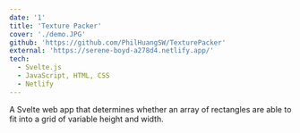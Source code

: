 ```yaml
---
date: '1'
title: 'Texture Packer'
cover: './demo.JPG'
github: 'https://github.com/PhilHuangSW/TexturePacker'
external: 'https://serene-boyd-a278d4.netlify.app/'
tech:
  - Svelte.js
  - JavaScript, HTML, CSS
  - Netlify
---
```


A Svelte web app that determines whether an array of rectangles are able to fit into a grid of variable height and width.
